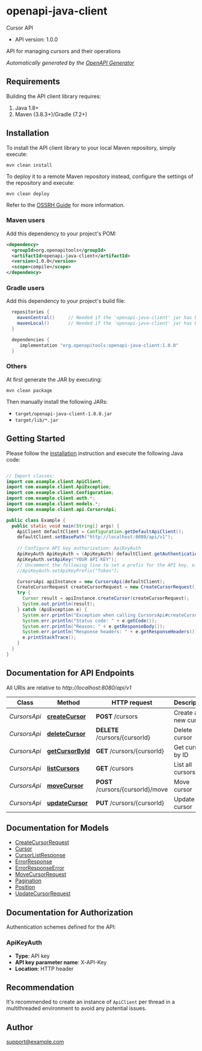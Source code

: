 # openapi-java-client

Cursor API
- API version: 1.0.0

API for managing cursors and their operations


*Automatically generated by the [OpenAPI Generator](https://openapi-generator.tech)*


## Requirements

Building the API client library requires:
1. Java 1.8+
2. Maven (3.8.3+)/Gradle (7.2+)

## Installation

To install the API client library to your local Maven repository, simply execute:

```shell
mvn clean install
```

To deploy it to a remote Maven repository instead, configure the settings of the repository and execute:

```shell
mvn clean deploy
```

Refer to the [OSSRH Guide](http://central.sonatype.org/pages/ossrh-guide.html) for more information.

### Maven users

Add this dependency to your project's POM:

```xml
<dependency>
  <groupId>org.openapitools</groupId>
  <artifactId>openapi-java-client</artifactId>
  <version>1.0.0</version>
  <scope>compile</scope>
</dependency>
```

### Gradle users

Add this dependency to your project's build file:

```groovy
  repositories {
    mavenCentral()     // Needed if the 'openapi-java-client' jar has been published to maven central.
    mavenLocal()       // Needed if the 'openapi-java-client' jar has been published to the local maven repo.
  }

  dependencies {
     implementation "org.openapitools:openapi-java-client:1.0.0"
  }
```

### Others

At first generate the JAR by executing:

```shell
mvn clean package
```

Then manually install the following JARs:

* `target/openapi-java-client-1.0.0.jar`
* `target/lib/*.jar`

## Getting Started

Please follow the [installation](#installation) instruction and execute the following Java code:

```java

// Import classes:
import com.example.client.ApiClient;
import com.example.client.ApiException;
import com.example.client.Configuration;
import com.example.client.auth.*;
import com.example.client.models.*;
import com.example.client.api.CursorsApi;

public class Example {
  public static void main(String[] args) {
    ApiClient defaultClient = Configuration.getDefaultApiClient();
    defaultClient.setBasePath("http://localhost:8080/api/v1");
    
    // Configure API key authorization: ApiKeyAuth
    ApiKeyAuth ApiKeyAuth = (ApiKeyAuth) defaultClient.getAuthentication("ApiKeyAuth");
    ApiKeyAuth.setApiKey("YOUR API KEY");
    // Uncomment the following line to set a prefix for the API key, e.g. "Token" (defaults to null)
    //ApiKeyAuth.setApiKeyPrefix("Token");

    CursorsApi apiInstance = new CursorsApi(defaultClient);
    CreateCursorRequest createCursorRequest = new CreateCursorRequest(); // CreateCursorRequest | 
    try {
      Cursor result = apiInstance.createCursor(createCursorRequest);
      System.out.println(result);
    } catch (ApiException e) {
      System.err.println("Exception when calling CursorsApi#createCursor");
      System.err.println("Status code: " + e.getCode());
      System.err.println("Reason: " + e.getResponseBody());
      System.err.println("Response headers: " + e.getResponseHeaders());
      e.printStackTrace();
    }
  }
}

```

## Documentation for API Endpoints

All URIs are relative to *http://localhost:8080/api/v1*

Class | Method | HTTP request | Description
------------ | ------------- | ------------- | -------------
*CursorsApi* | [**createCursor**](docs/CursorsApi.md#createCursor) | **POST** /cursors | Create a new cursor
*CursorsApi* | [**deleteCursor**](docs/CursorsApi.md#deleteCursor) | **DELETE** /cursors/{cursorId} | Delete cursor
*CursorsApi* | [**getCursorById**](docs/CursorsApi.md#getCursorById) | **GET** /cursors/{cursorId} | Get cursor by ID
*CursorsApi* | [**listCursors**](docs/CursorsApi.md#listCursors) | **GET** /cursors | List all cursors
*CursorsApi* | [**moveCursor**](docs/CursorsApi.md#moveCursor) | **POST** /cursors/{cursorId}/move | Move cursor
*CursorsApi* | [**updateCursor**](docs/CursorsApi.md#updateCursor) | **PUT** /cursors/{cursorId} | Update cursor


## Documentation for Models

 - [CreateCursorRequest](docs/CreateCursorRequest.md)
 - [Cursor](docs/Cursor.md)
 - [CursorListResponse](docs/CursorListResponse.md)
 - [ErrorResponse](docs/ErrorResponse.md)
 - [ErrorResponseError](docs/ErrorResponseError.md)
 - [MoveCursorRequest](docs/MoveCursorRequest.md)
 - [Pagination](docs/Pagination.md)
 - [Position](docs/Position.md)
 - [UpdateCursorRequest](docs/UpdateCursorRequest.md)


<a id="documentation-for-authorization"></a>
## Documentation for Authorization


Authentication schemes defined for the API:
<a id="ApiKeyAuth"></a>
### ApiKeyAuth

- **Type**: API key
- **API key parameter name**: X-API-Key
- **Location**: HTTP header


## Recommendation

It's recommended to create an instance of `ApiClient` per thread in a multithreaded environment to avoid any potential issues.

## Author

support@example.com

